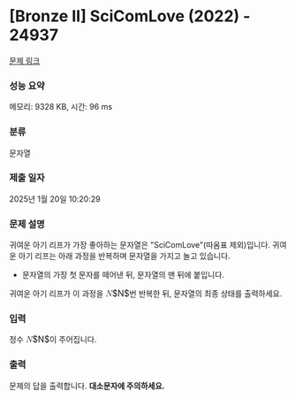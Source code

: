 # [Bronze II] SciComLove (2022) - 24937 

[문제 링크](https://www.acmicpc.net/problem/24937) 

### 성능 요약

메모리: 9328 KB, 시간: 96 ms

### 분류

문자열

### 제출 일자

2025년 1월 20일 10:20:29

### 문제 설명

<p>귀여운 아기 리프가 가장 좋아하는 문자열은 "SciComLove"(따옴표 제외)입니다. 귀여운 아기 리프는 아래 과정을 반복하며 문자열을 가지고 놀고 있습니다.</p>

<ul>
	<li>문자열의 가장 첫 문자를 떼어낸 뒤, 문자열의 맨 뒤에 붙입니다.</li>
</ul>

<p>귀여운 아기 리프가 이 과정을 <mjx-container class="MathJax" jax="CHTML" style="font-size: 109%; position: relative;"><mjx-math class="MJX-TEX" aria-hidden="true"><mjx-mi class="mjx-i"><mjx-c class="mjx-c1D441 TEX-I"></mjx-c></mjx-mi></mjx-math><mjx-assistive-mml unselectable="on" display="inline"><math xmlns="http://www.w3.org/1998/Math/MathML"><mi>N</mi></math></mjx-assistive-mml><span aria-hidden="true" class="no-mathjax mjx-copytext">$N$</span></mjx-container>번 반복한 뒤, 문자열의 최종 상태를 출력하세요.</p>

### 입력 

 <p>정수 <mjx-container class="MathJax" jax="CHTML" style="font-size: 109%; position: relative;"><mjx-math class="MJX-TEX" aria-hidden="true"><mjx-mi class="mjx-i"><mjx-c class="mjx-c1D441 TEX-I"></mjx-c></mjx-mi></mjx-math><mjx-assistive-mml unselectable="on" display="inline"><math xmlns="http://www.w3.org/1998/Math/MathML"><mi>N</mi></math></mjx-assistive-mml><span aria-hidden="true" class="no-mathjax mjx-copytext">$N$</span></mjx-container>이 주어집니다.</p>

### 출력 

 <p>문제의 답을 출력합니다. <strong>대소문자에 주의하세요.</strong></p>

